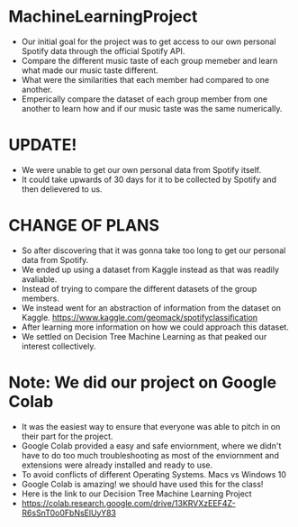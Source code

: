 # MachineLearningProject

- Our initial goal for the project was to get access to our own personal Spotify data through the official Spotify API.
- Compare the different music taste of each group memeber and learn what made our music taste different.
- What were the similarities that each member had compared to one another.
- Emperically compare the dataset of each group member from one another to learn how and if our music taste was the same numerically.

# UPDATE!
- We were unable to get our own personal data from Spotify itself.
- It could take upwards of 30 days for it to be collected by Spotify and then delievered to us.

# CHANGE OF PLANS 
- So after discovering that it was gonna take too long to get our personal data from Spotify.
- We ended up using a dataset from Kaggle instead as that was readily avaliable.
- Instead of trying to compare the different datasets of the group members. 
- We instead went for an abstraction of information from the dataset on Kaggle.
https://www.kaggle.com/geomack/spotifyclassification
- After learning more information on how we could approach this dataset. 
- We settled on Decision Tree Machine Learning as that peaked our interest collectively.

# Note: We did our project on Google Colab
- It was the easiest way to ensure that everyone was able to pitch in on their part for the project.
- Google Colab provided a easy and safe enviornment, where we didn't have to do too much troubleshooting as most of the enviornment and extensions were already installed and ready to use.
- To avoid conflicts of different Operating Systems. Macs vs Windows 10
- Google Colab is amazing! we should have used this for the class!
- Here is the link to our Decision Tree Machine Learning Project
- https://colab.research.google.com/drive/13KRVXzEEF4Z-R6sSnT0o0FbNsElUyY83
